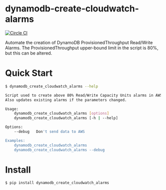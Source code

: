 # dynamodb-create-cloudwatch-alarms

[![Circle CI](https://circleci.com/gh/percolate/dynamodb-create-cloudwatch-alarms.svg?style=svg)](https://circleci.com/gh/percolate/dynamodb-create-cloudwatch-alarms)

Automate the creation of DynamoDB ProvisionedThroughput Read/Write Alarms.
The ProvisionedThroughput upper-bound limit in the script is 80%, but this can be altered.

# Quick Start
```bash
$ dynamodb_create_cloudwatch_alarms --help

Script used to create above 80% Read/Write Capacity Units alarms in AWS CloudWatch for each DynamoDB table.
Also updates existing alarms if the parameters changed.

Usage:
    dynamodb_create_cloudwatch_alarms [options]
    dynamodb_create_cloudwatch_alarms [-h | --help]

Options:
    --debug   Don't send data to AWS

Examples:
    dynamodb_create_cloudwatch_alarms
    dynamodb_create_cloudwatch_alarms --debug
```

# Install
```bash
$ pip install dynamodb_create_cloudwatch_alarms
```
